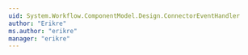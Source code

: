```yaml
---
uid: System.Workflow.ComponentModel.Design.ConnectorEventHandler
author: "Erikre"
ms.author: "erikre"
manager: "erikre"
---
```

